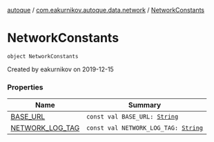 [autoque](../../index.md) / [com.eakurnikov.autoque.data.network](../index.md) / [NetworkConstants](./index.md)

# NetworkConstants

`object NetworkConstants`

Created by eakurnikov on 2019-12-15

### Properties

| Name | Summary |
|---|---|
| [BASE_URL](-b-a-s-e_-u-r-l.md) | `const val BASE_URL: `[`String`](https://kotlinlang.org/api/latest/jvm/stdlib/kotlin/-string/index.html) |
| [NETWORK_LOG_TAG](-n-e-t-w-o-r-k_-l-o-g_-t-a-g.md) | `const val NETWORK_LOG_TAG: `[`String`](https://kotlinlang.org/api/latest/jvm/stdlib/kotlin/-string/index.html) |
